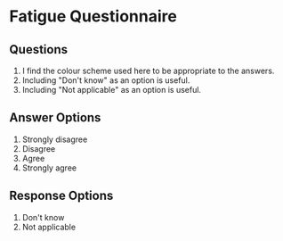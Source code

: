 # Fatigue Questionnaire

## Questions

1. I find the colour scheme used here to be appropriate to the answers.
2. Including "Don't know" as an option is useful.
3. Including "Not applicable" as an option is useful.

## Answer Options

1. Strongly disagree  
2. Disagree  
3. Agree  
4. Strongly agree

## Response Options

1. Don't know
2. Not applicable
